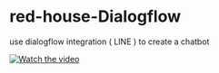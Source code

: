 # red-house-Dialogflow
use dialogflow integration ( LINE ) to create a chatbot

[![Watch the video](http://i3.ytimg.com/vi/khIWf5KzBJE/hqdefault.jpg)](https://www.youtube.com/watch?v=w7gUzkvDRKQ)
